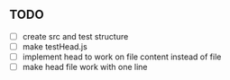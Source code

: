 ## TODO

- [ ] create src and test structure
- [ ] make testHead.js
- [ ] implement head to work on file content instead of file
- [ ] make head file work with one line